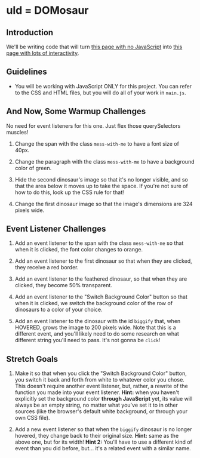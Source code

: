 # uld = DOMosaur

## Introduction

We'll be writing code that will turn [this page with no JavaScript](https://domosaur.surge.sh) into [this page with lots of interactivity](https://domosaur-solution.surge.sh).

## Guidelines

* You will be working with JavaScript ONLY for this project. You can refer to the CSS and HTML files, but you will do all of your work in `main.js`.

## And Now, Some Warmup Challenges

No need for event listeners for this one. Just flex those querySelectors muscles!

1. Change the span with the class `mess-with-me` to have a font size of 40px.

2. Change the paragraph with the class `mess-with-me` to have a background color of green.

3. Hide the second dinosaur's image so that it's no longer visible, and so that the area below it moves up to take the space. If you're not sure of how to do this, look up the CSS rule for that!

4. Change the first dinosaur image so that the image's dimensions are 324 pixels wide.

## Event Listener Challenges

1. Add an event listener to the span with the class `mess-with-me` so that when it is clicked, the font color changes to orange.

2. Add an event listener to the first dinosaur so that when they are clicked, they receive a red border.

3. Add an event listener to the feathered dinosaur, so that when they are clicked, they become 50% transparent.

4. Add an event listener to the "Switch Background Color" button so that when it is clicked, we switch the background color of the row of dinosaurs to a color of your choice.

5. Add an event listener to the dinosaur with the id `biggify` that, when HOVERED, grows the image to 200 pixels wide. Note that this is a different event, and you'll likely need to do some research on what different string you'll need to pass. It's not gonna be `click`!

## Stretch Goals

1. Make it so that when you click the "Switch Background Color" button, you switch it back and forth from white to whatever color you chose. This doesn't require another event listener, but, rather, a rewrite of the function you made into your event listener. **Hint:** when you haven't explicitly set the background color **through JavaScript** yet, its value will always be an empty string, no matter what you've set it to in other sources (like the browser's default white background, or through your own CSS file).

2. Add a new event listener so that when the `biggify` dinosaur is no longer hovered, they change back to their original size.  **Hint:** same as the above one, but for its width! **Hint 2:** You'll have to use a different kind of event than you did before, but... it's a related event with a similar name.
